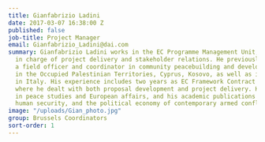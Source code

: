 ```yaml
---
title: Gianfabrizio Ladini
date: 2017-03-07 16:38:00 Z
published: false
job-title: Project Manager
email: Gianfabrizio_Ladini@dai.com
summary: Gianfabrizio Ladini works in the EC Programme Management Unit, where he is
  in charge of project delivery and stakeholder relations. He previously worked as
  a field officer and coordinator in community peacebuilding and development projects
  in the Occupied Palestinian Territories, Cyprus, Kosovo, as well as in refugee protection
  in Italy. His experience includes two years as EC Framework Contract  project manager,
  where he dealt with both proposal development and project delivery. He holds degrees
  in peace studies and European affairs, and his academic publications cover peacebuilding,
  human security, and the political economy of contemporary armed conflicts.
image: "/uploads/Gian_photo.jpg"
group: Brussels Coordinators
sort-order: 1
---
```


